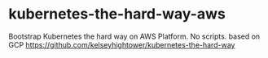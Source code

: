 # kubernetes-the-hard-way-aws
Bootstrap Kubernetes the hard way on AWS Platform. No scripts.  based on GCP https://github.com/kelseyhightower/kubernetes-the-hard-way
